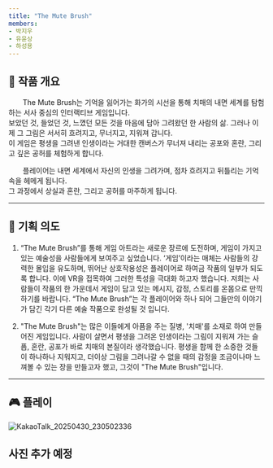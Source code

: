 ```yaml
---
title: "The Mute Brush"
members: 
- 박지우
- 유윤상
- 하성용
---
```


## 🧠 작품 개요
<p style="text-indent: 2em;">
The Mute Brush는 기억을 잃어가는 화가의 시선을 통해 치매의 내면 세계를 탐험하는 서사 중심의 인터랙티브 게임입니다.<br>
보았던 것, 들었던 것, 느꼈던 모든 것을 마음에 담아 그려왔던 한 사람의 삶. 그러나 이제 그 그림은 서서히 흐려지고, 무너지고, 지워져 갑니다.<br>
이 게임은 평생을 그려낸 인생이라는 거대한 캔버스가 무너져 내리는 공포와 혼란, 그리고 깊은 공허를 체험하게 합니다.<br>
</p>

<p style="text-indent: 2em;">
플레이어는 내면 세계에서 자신의 인생을 그려가며, 점차 흐려지고 뒤틀리는 기억 속을 헤메게 됩니다.<br>
그 과정에서 상실과 혼란, 그리고 공허를 마주하게 됩니다.
</p>

---

## 🔧 기획 의도
1. “The Mute Brush”를 통해 게임 아트라는 새로운 장르에 도전하며, 게임이 가지고 있는 예술성을 사람들에게 보여주고 싶었습니다. ‘게임’이라는 매체는 사람들의 강력한 몰입을 유도하며, 뛰어난 상호작용성은 플레이어로 하여금 작품의 일부가 되도록 합니다. 이에 VR을 접목하여 그러한 특성을 극대화 하고자 했습니다. 저희는 사람들이 작품의 한 가운데서 게임이 담고 있는 메시지, 감정, 스토리를 온몸으로 만끽하기를 바랍니다. “The Mute Brush”는 각 플레이어와 하나 되어 그들만의 이야기가 담긴 각기 다른 예술 작품으로 완성될 것 입니다.
  
2. "The Mute Brush"는 많은 이들에게 아픔을 주는 질병, '치매'를 소재로 하여 만들어진 게임입니다. 사람이 살면서 평생을 그려온 인생이라는 그림이 지워져 가는 슬픔, 혼란, 공포가 바로 치매의 본질이라 생각했습니다. 평생을 함께 한 소중한 것들이 하나하나 지워지고, 더이상 그림을 그려나갈 수 없을 때의 감정을 조금이나마 느껴볼 수 있는 장을 만들고자 했고, 그것이 "The Mute Brush"입니다.
---

## 🎮 플레이
![KakaoTalk_20250430_230502336](https://github.com/user-attachments/assets/c3e93b8f-339e-4a60-8d16-c10dacda7cfb)

사진 추가 예정
---
